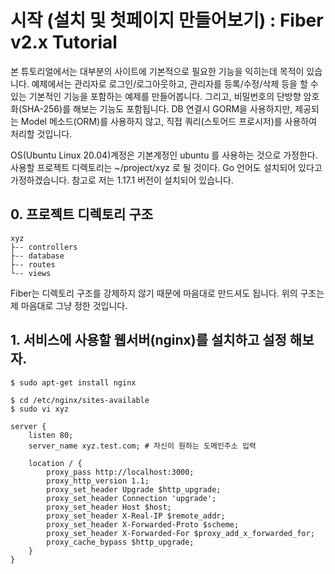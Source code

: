 시작 (설치 및 첫페이지 만들어보기) : Fiber v2.x Tutorial
========================================================

본 튜토리얼에서는 대부분의 사이트에 기본적으로 필요한 기능을 익히는데 목적이 있습니다. 예제에서는 관리자로 로그인/로그아웃하고, 관리자를 등록/수정/삭제 등을 할 수 있는 기본적인 기능을 포함하는 예제를 만들어봅니다. 그리고, 비밀번호의 단방향 암호화(SHA-256)를 해보는 기능도 포함됩니다. DB 연결시 GORM을 사용하지만, 제공되는 Model 메소드(ORM)를 사용하지 않고, 직접 쿼리(스토어드 프로시저)를 사용하여 처리할 것입니다.

OS(Ubuntu Linux 20.04)계정은 기본계정인 ubuntu 를 사용하는 것으로 가정한다. 사용할 프로젝트 디렉토리는 ~/project/xyz 로 될 것이다. Go 언어도 설치되어 있다고 가정하겠습니다. 참고로 저는 1.17.1 버전이 설치되어 있습니다.


## 0. 프로젝트 디렉토리 구조

```
xyz
├-- controllers
├-- database
├-- routes
└-- views
```
Fiber는 디렉토리 구조를 강제하지 않기 때문에 마음대로 만드셔도 됩니다. 위의 구조는 제 마음대로 그냥 정한 것입니다.


## 1. 서비스에 사용할 웹서버(nginx)를 설치하고 설정 해보자.

```
$ sudo apt-get install nginx
```
```
$ cd /etc/nginx/sites-available
$ sudo vi xyz
```
```
server { 
	listen 80; 
	server_name xyz.test.com; # 자신이 원하는 도메인주소 입력 

	location / { 
		proxy_pass http://localhost:3000; 
		proxy_http_version 1.1; 
		proxy_set_header Upgrade $http_upgrade; 
		proxy_set_header Connection 'upgrade'; 
		proxy_set_header Host $host; 
		proxy_set_header X-Real-IP $remote_addr; 
		proxy_set_header X-Forwarded-Proto $scheme; 
		proxy_set_header X-Forwarded-For $proxy_add_x_forwarded_for; 
		proxy_cache_bypass $http_upgrade;
	}
}
```
